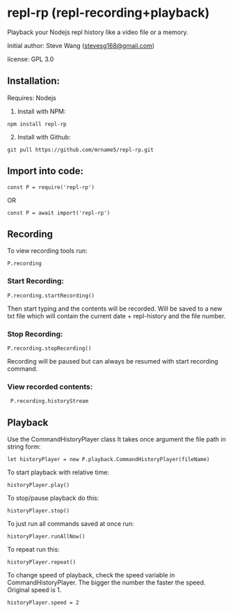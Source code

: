 # repl-rp (repl-recording+playback)

Playback your Nodejs repl history like a video file or a memory.

Initial author: Steve Wang (stevesg168@gmail.com)

license: GPL 3.0

## Installation:

Requires: Nodejs

1. Install with NPM:

```
npm install repl-rp
```

2. Install with Github:
```
git pull https://github.com/mrname5/repl-rp.git
```

## Import into code:

```
const P = require('repl-rp')
```
OR
```
const P = await import('repl-rp')
```

## Recording

To view recording tools run:
```
P.recording
```

### Start Recording:
```
P.recording.startRecording()
```
Then start typing and the contents will be recorded. Will be saved to a new txt file which will contain the current date + repl-history and the file number.

### Stop Recording:
```
P.recording.stopRecording()
```
Recording will be paused but can always be resumed with start recording command.

### View recorded contents:
```
 P.recording.historyStream
```

## Playback
Use the CommandHistoryPlayer class
It takes once argument the file path in string form:

```
let historyPlayer = new P.playback.CommandHistoryPlayer(fileName)
```

To start playback with relative time:
```
historyPlayer.play()
```

To stop/pause playback do this:
```
historyPlayer.stop()
```

To just run all commands saved at once run:
```
historyPlayer.runAllNow()
```

To repeat run this:
```
historyPlayer.repeat()
```

To change speed of playback, check the speed variable in CommandHistoryPlayer. The bigger the number the faster the speed. Original speed is 1.
```
historyPlayer.speed = 2
```
